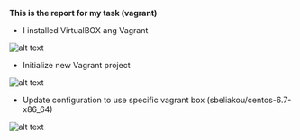 **This is the report for my task (vagrant)**


 - I installed  VirtualBOX ang Vagrant

![alt text](https://github.com/evgeniy-krupen/vagrant/blob/vagrant/sources/1-1.png "Pic 1")

 - Initialize new Vagrant project

![alt text](https://github.com/evgeniy-krupen/vagrant/blob/vagrant/sources/1-3.png "Pic 3")

- Update configuration to use specific vagrant box (sbeliakou/centos-6.7-x86_64)

![alt text](https://github.com/evgeniy-krupen/vagrant/blob/vagrant/sources/1-2.png "Pic 2")
